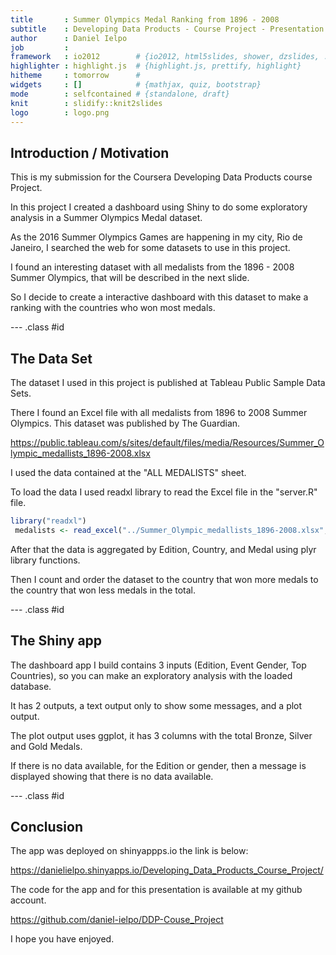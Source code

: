 ```yaml
---
title       : Summer Olympics Medal Ranking from 1896 - 2008
subtitle    : Developing Data Products - Course Project - Presentation
author      : Daniel Ielpo
job         : 
framework   : io2012        # {io2012, html5slides, shower, dzslides, ...}
highlighter : highlight.js  # {highlight.js, prettify, highlight}
hitheme     : tomorrow      # 
widgets     : []            # {mathjax, quiz, bootstrap}
mode        : selfcontained # {standalone, draft}
knit        : slidify::knit2slides
logo        : logo.png
---
```


## Introduction / Motivation

This is my submission for the Coursera Developing Data Products course Project.

In this project I created a dashboard using Shiny to do some exploratory analysis in a Summer Olympics Medal dataset.

As the 2016 Summer Olympics Games are happening in my city, Rio de Janeiro, I searched the web for some datasets to use in this project.

I found an interesting dataset with all medalists from the 1896 - 2008 Summer Olympics, that will be described in the next slide.

So I decide to create a interactive dashboard with this dataset to make a ranking with the countries who won most medals.

--- .class #id 

## The Data Set 

The dataset I used in this project is published at Tableau Public Sample Data Sets.  

There I found an Excel file with all medalists from 1896 to 2008 Summer Olympics. This dataset was published by The Guardian. 

https://public.tableau.com/s/sites/default/files/media/Resources/Summer_Olympic_medallists_1896-2008.xlsx

I used the data contained at the "ALL MEDALISTS" sheet.

To load the data I used readxl library to read the Excel file in the "server.R" file.


```r
library("readxl")
 medalists <- read_excel("../Summer_Olympic_medallists_1896-2008.xlsx", sheet = "ALL MEDALISTS")
```

After that the data is aggregated by Edition, Country, and Medal using plyr library functions. 

Then I count and order the dataset to the country that won more medals to the country that won less medals in the total.

--- .class #id 

## The Shiny app

The dashboard app I build contains 3 inputs (Edition, Event Gender, Top Countries), so you can make an exploratory analysis with the loaded database.

It has 2 outputs, a text output only to show some messages, and a plot output.

The plot output uses ggplot, it has 3 columns with the total Bronze, Silver and Gold Medals.

If there is no data available, for the Edition or gender, then a message is displayed showing that there is no data available.

--- .class #id 

## Conclusion

The app was deployed on shinyappps.io the link is below:

https://danielielpo.shinyapps.io/Developing_Data_Products_Course_Project/

The code for the app and for this presentation is available at my github account.

https://github.com/daniel-ielpo/DDP-Couse_Project

I hope you have enjoyed.

